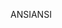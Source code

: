 <span data-ttu-id="723af-101">ANSI</span><span class="sxs-lookup"><span data-stu-id="723af-101">ANSI</span></span>